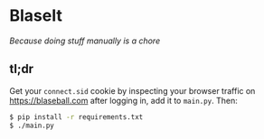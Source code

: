 # BlaseIt

_Because doing stuff manually is a chore_

## tl;dr

Get your `connect.sid` cookie by inspecting your browser traffic on <https://blaseball.com> after logging in, add it to `main.py`. Then:

```bash
$ pip install -r requirements.txt
$ ./main.py
```